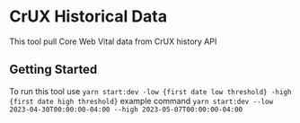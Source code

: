# CrUX Historical Data

This tool pull Core Web Vital data from CrUX history API

## Getting Started

To run this tool use `yarn start:dev -low {first date low threshold} -high {first date high threshold}`
example command `yarn start:dev --low 2023-04-30T00:00:00-04:00 --high 2023-05-07T00:00:00-04:00`
